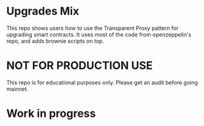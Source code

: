 # Upgrades Mix

This repo shows users how to use the Transparent Proxy pattern for upgrading smart contracts. It uses most of the code from openzeppelin's repo, and adds brownie scripts on top. 

# NOT FOR PRODUCTION USE

This repo is for educational purposes only. Please get an audit before going mainnet. 
# Work in progress

